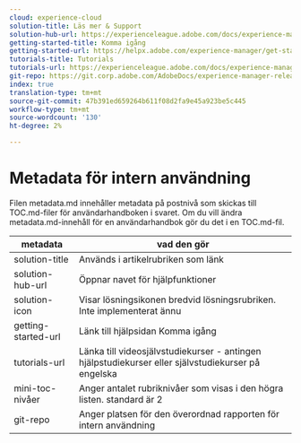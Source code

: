 ```yaml
---
cloud: experience-cloud
solution-title: Läs mer & Support
solution-hub-url: https://experienceleague.adobe.com/docs/experience-manager-cloud-service.html
getting-started-title: Komma igång
getting-started-url: https://helpx.adobe.com/experience-manager/get-started.html
tutorials-title: Tutorials
tutorials-url: https://experienceleague.adobe.com/docs/experience-manager-learn/cloud-service/overview.html
git-repo: https://git.corp.adobe.com/AdobeDocs/experience-manager-release-information.sv-SE
index: true
translation-type: tm+mt
source-git-commit: 47b391ed659264b611f08d2fa9e45a923be5c445
workflow-type: tm+mt
source-wordcount: '130'
ht-degree: 2%

---
```



# Metadata för intern användning

Filen metadata.md innehåller metadata på postnivå som skickas till TOC.md-filer för användarhandboken i svaret. Om du vill ändra metadata.md-innehåll för en användarhandbok gör du det i en TOC.md-fil.

| metadata | vad den gör |
|--- |--- |
| solution-title | Används i artikelrubriken som länk |
| solution-hub-url | Öppnar navet för hjälpfunktioner |
| solution-icon | Visar lösningsikonen bredvid lösningsrubriken. Inte implementerat ännu |
| getting-started-url | Länk till hjälpsidan Komma igång |
| tutorials-url | Länka till videosjälvstudiekurser - antingen hjälpstudiekurser eller självstudiekurser på engelska |
| mini-toc-nivåer | Anger antalet rubriknivåer som visas i den högra listen. standard är 2 |
| git-repo | Anger platsen för den överordnad rapporten för intern användning |
